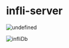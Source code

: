 # infli-server

![undefined](https://github.com/Plan-A-project/infli-server/assets/99637164/24568529-ec08-45c6-8f00-c35ca8118d5b)

![infliDb](https://github.com/Plan-A-project/infli-server/assets/99637164/d9dec41e-39d2-43c8-8a74-ec2173e9a3ab)
